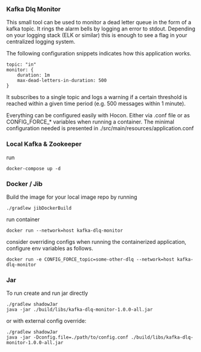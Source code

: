 ### Kafka Dlq Monitor

This small tool can be used to monitor a dead letter queue in the form of a kafka topic.
It rings the alarm bells by logging an error to stdout.
Depending on your logging stack (ELK or similar) this is enough to see a flag in your centralized logging system. 

The following configuration snippets indicates how this application works. 

    topic: "in"
    monitor: {
        duration: 1m
        max-dead-letters-in-duration: 500
    }

It subscribes to a single topic and logs a warning if a certain threshold is reached within a given time period (e.g. 500 messages within 1 minute).

Everything can be configured easily with Hocon.
Either via .conf file or as CONFIG_FORCE_* variables when running a container. The minimal configuration needed is presented in ./src/main/resources/application.conf

### Local Kafka & Zookeeper

run

    docker-compose up -d

### Docker / Jib

Build the image for your local image repo by running

    ./gradlew jibDockerBuild

run container 

    docker run --network=host kafka-dlq-monitor

consider overriding configs when running the containerized application, configure env variables as follows.

    docker run -e CONFIG_FORCE_topic=some-other-dlq --network=host kafka-dlq-monitor

### Jar

To run create and run jar directly

    ./gradlew shadowJar
    java -jar ./build/libs/kafka-dlq-monitor-1.0.0-all.jar

or with external config override:
    
    ./gradlew shadowJar
    java -jar -Dconfig.file=./path/to/config.conf ./build/libs/kafka-dlq-monitor-1.0.0-all.jar